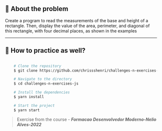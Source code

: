 ## 👀 About the problem

Create a program to read the measurements of the base and height of a rectangle. Then, display the value of the area, perimeter, and diagonal of this rectangle, with four decimal places, as shown in the examples

---

## 📁 How to practice as well?

```bash

    # Clone the repository
    $ git clone https://github.com/chrissshenri/challenges-n-exercises-js.git

    # Navigate to the directory
    $ cd challenges-n-exercises-js

    # Install the dependencies
    $ yarn install

    # Start the project
    $ yarn start

```

> 
> Exercise from the course - ***Formacao Desenvolvedor Moderno-Nelio Alves-2022***

